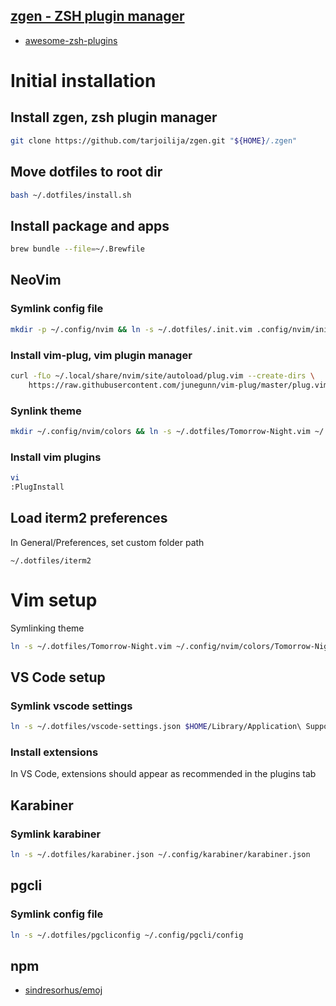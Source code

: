 ## [zgen - ZSH plugin manager](https://github.com/tarjoilija/zgen)

- [awesome-zsh-plugins](https://github.com/unixorn/awesome-zsh-plugins)


# Initial installation

## Install zgen, zsh plugin manager

```bash
git clone https://github.com/tarjoilija/zgen.git "${HOME}/.zgen"
```

## Move dotfiles to root dir

```bash
bash ~/.dotfiles/install.sh
```

## Install package and apps

```bash
brew bundle --file=~/.Brewfile
```

## NeoVim

### Symlink config file

```bash
mkdir -p ~/.config/nvim && ln -s ~/.dotfiles/.init.vim .config/nvim/init.vim
```

### Install vim-plug, vim plugin manager

```bash
curl -fLo ~/.local/share/nvim/site/autoload/plug.vim --create-dirs \
    https://raw.githubusercontent.com/junegunn/vim-plug/master/plug.vim
```

### Synlink theme

```bash
mkdir ~/.config/nvim/colors && ln -s ~/.dotfiles/Tomorrow-Night.vim ~/.config/nvim/colors/Tomorrow-Night.vim
```

### Install vim plugins

```bash
vi
:PlugInstall
```

## Load iterm2 preferences

In General/Preferences, set custom folder path
```
~/.dotfiles/iterm2
```

# Vim setup

Symlinking theme

```bash
ln -s ~/.dotfiles/Tomorrow-Night.vim ~/.config/nvim/colors/Tomorrow-Night.vim
```

## VS Code setup

### Symlink vscode settings

```bash
ln -s ~/.dotfiles/vscode-settings.json $HOME/Library/Application\ Support/Code/User/settings.json
```

### Install extensions

In VS Code, extensions should appear as recommended in the plugins tab

## Karabiner

### Symlink karabiner

```bash
ln -s ~/.dotfiles/karabiner.json ~/.config/karabiner/karabiner.json
```

## pgcli

### Symlink config file

```bash
ln -s ~/.dotfiles/pgcliconfig ~/.config/pgcli/config
```

## npm

- [sindresorhus/emoj](https://github.com/sindresorhus/emoj)

